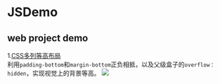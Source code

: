 # JSDemo
web project demo
---
1.[CSS多列等高布局](https://rui012345.github.io/JSDemo/CSS%E7%AD%89%E9%AB%98%E5%B8%83%E5%B1%80.html)\
利用`padding-bottom`和`margin-bottom`正负相抵，以及父级盒子的`overflow：hidden`，实现视觉上的背景等高。
![](https://img-blog.csdnimg.cn/20190306094403952.png)
